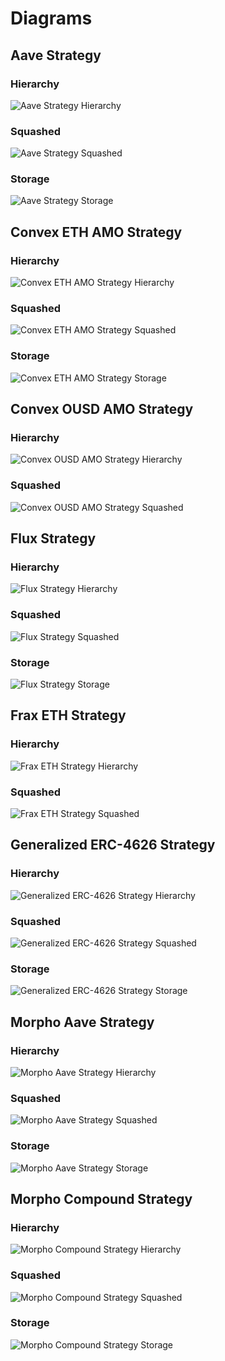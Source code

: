 # Diagrams

## Aave Strategy

### Hierarchy

![Aave Strategy Hierarchy](../../docs/AaveStrategyHierarchy.svg)

### Squashed

![Aave Strategy Squashed](../../docs/AaveStrategySquashed.svg)

### Storage

![Aave Strategy Storage](../../docs/AaveStrategyStorage.svg)

## Convex ETH AMO Strategy

### Hierarchy

![Convex ETH AMO Strategy Hierarchy](../../docs/ConvexEthMetaStrategyHierarchy.svg)

### Squashed

![Convex ETH AMO Strategy Squashed](../../docs/ConvexEthMetaStrategySquashed.svg)

### Storage

![Convex ETH AMO Strategy Storage](../../docs/ConvexEthMetaStrategyStorage.svg)

## Convex OUSD AMO Strategy

### Hierarchy

![Convex OUSD AMO Strategy Hierarchy](../../docs/ConvexOUSDMetaStrategyHierarchy.svg)

### Squashed

![Convex OUSD AMO Strategy Squashed](../../docs/ConvexOUSDMetaStrategySquashed.svg)

<!-- ### Storage

![Convex OUSD AMO Strategy Storage](../../docs/ConvexOUSDMetaStrategyStorage.svg) -->

## Flux Strategy

### Hierarchy

![Flux Strategy Hierarchy](../../docs/FluxStrategyHierarchy.svg)

### Squashed

![Flux Strategy Squashed](../../docs/FluxStrategySquashed.svg)

### Storage

![Flux Strategy Storage](../../docs/FluxStrategyStorage.svg)

## Frax ETH Strategy

### Hierarchy

![Frax ETH Strategy Hierarchy](../../docs/FraxETHStrategyHierarchy.svg)

### Squashed

![Frax ETH Strategy Squashed](../../docs/FraxETHStrategySquashed.svg)

<!-- ### Storage

![Frax ETH Strategy Storage](../../docs/FraxETHStrategyStorage.svg) -->

## Generalized ERC-4626 Strategy

### Hierarchy

![Generalized ERC-4626 Strategy Hierarchy](../../docs/Generalized4626StrategyHierarchy.svg)

### Squashed

![Generalized ERC-4626 Strategy Squashed](../../docs/Generalized4626StrategySquashed.svg)

### Storage

![Generalized ERC-4626 Strategy Storage](../../docs/Generalized4626StrategyStorage.svg)

## Morpho Aave Strategy

### Hierarchy

![Morpho Aave Strategy Hierarchy](../../docs/MorphoAaveStrategyHierarchy.svg)

### Squashed

![Morpho Aave Strategy Squashed](../../docs/MorphoAaveStrategySquashed.svg)

### Storage

![Morpho Aave Strategy Storage](../../docs/MorphoAaveStrategyStorage.svg)

## Morpho Compound Strategy

### Hierarchy

![Morpho Compound Strategy Hierarchy](../../docs/MorphoCompStrategyHierarchy.svg)

### Squashed

![Morpho Compound Strategy Squashed](../../docs/MorphoCompStrategySquashed.svg)

### Storage

![Morpho Compound Strategy Storage](../../docs/MorphoCompStrategyStorage.svg)
